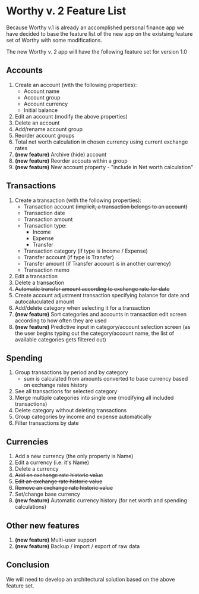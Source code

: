 # Worthy v. 2 Feature List

Because Worthy v.1 is already an accomplished personal finance app we have decided to base the feature list of the new app on the existsing feature set of Worthy with some modifications.

The new Worthy v. 2 app will have the following feature set for version 1.0

## Accounts

1. Create an account (with the following properties):
	- Account name
	- Account group
	- Account currency
	- Initial balance
2. Edit an account (modify the above properties)
3. Delete an account
4. Add/rename account group
5. Reorder account groups
6. Total net worth calculation in chosen currency using current exchange rates
7. **(new feature)** Archive (hide) account
8. **(new feature)** Reorder accouts within a group
9. **(new feature)** New account property - "include in Net worth calculation"

## Transactions

1. Create a transaction (with the following properties):
	- Transaction account ~~(implicit, a transaction belongs to an account)~~
	- Transaction date
	- Transaction amount
	- Transaction type:
		- Income
		- Expense
		- Transfer
	- Transaction category (if type is Income / Expense)
	- Transfer account (if type is Transfer)
	- Transfer amount (if Transfer account is in another currency)
	- Transaction memo
2. Edit a transaction
3. Delete a transaction
4. ~~Automatic transfer amount according to exchange rate for date~~
5. Create account adjustment transaction specifying balance for date and autocaluculated amount
6. Add/delete category when selecting it for a transaction
7. **(new feature)** Sort categories and accounts in transaction edit screen according to how often they are used
8. **(new feature)** Predictive input in category/account selection screen (as the user begins typing out the category/account name, the list of available categories gets filtered out)

## Spending

1. Group transactions by period and by category
	- sum is calculated from amounts converted to base currency based on exchange rates history
2. See all transactions for selected category
3. Merge multiple categories into single one (modifying all included transactions)
4. Delete category without deleting transactions
5. Group categories by income and expense automatically
6. Filter transactions by date

## Currencies

1. Add a new currency (the only property is Name)
2. Edit a currency (i.e. it's Name)
3. Delete a currency
4. ~~Add an exchange rate historic value~~
5. ~~Edit an exchange rate historic value~~
6. ~~Remove an exchange rate historic value~~
7. Set/change base currency
8. **(new feature)** Automatic currency history (for net worth and spending calculations)

## Other new features

1. **(new feature)** Multi-user support
2. **(new feature)** Backup / import / export of raw data

## Conclusion

We will need to develop an architectural solution based on the above feature set.
